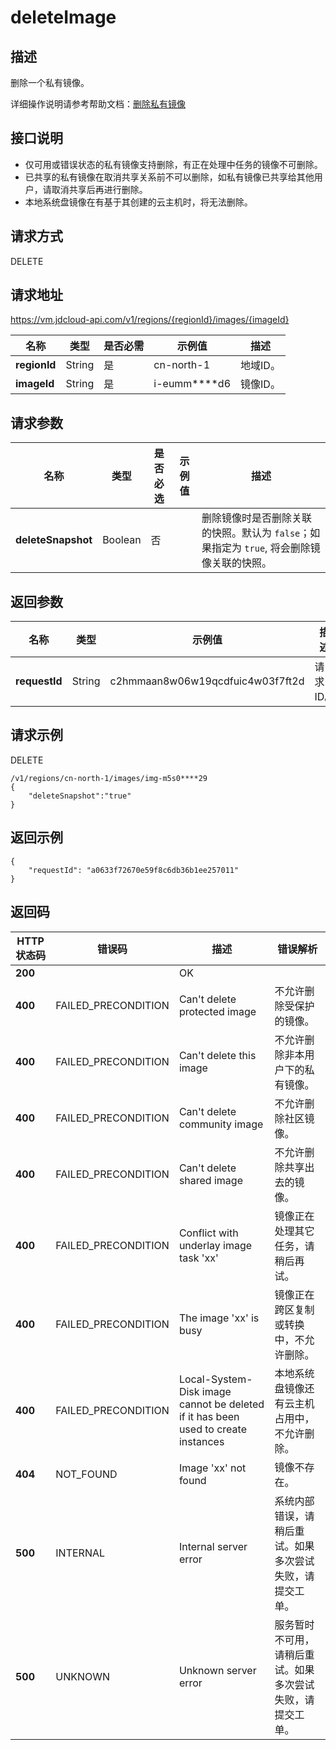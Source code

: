 # deleteImage


## 描述

删除一个私有镜像。

详细操作说明请参考帮助文档：[删除私有镜像](https://docs.jdcloud.com/cn/virtual-machines/delete-private-image)

## 接口说明
- 仅可用或错误状态的私有镜像支持删除，有正在处理中任务的镜像不可删除。
- 已共享的私有镜像在取消共享关系前不可以删除，如私有镜像已共享给其他用户，请取消共享后再进行删除。
- 本地系统盘镜像在有基于其创建的云主机时，将无法删除。


## 请求方式
DELETE

## 请求地址
https://vm.jdcloud-api.com/v1/regions/{regionId}/images/{imageId}

|名称|类型|是否必需|示例值|描述|
|---|---|---|---|---|
|**regionId**|String|是|cn-north-1|地域ID。|
|**imageId**|String|是|i-eumm****d6|镜像ID。|

## 请求参数
|名称|类型|是否必选|示例值|描述|
|---|---|---|---|---|
|**deleteSnapshot**|Boolean|否| |删除镜像时是否删除关联的快照。默认为 `false`；如果指定为 `true`, 将会删除镜像关联的快照。<br>|


## 返回参数
|名称|类型|示例值|描述|
|---|---|---|---|
|**requestId**|String|c2hmmaan8w06w19qcdfuic4w03f7ft2d|请求ID。|



## 请求示例
DELETE

```
/v1/regions/cn-north-1/images/img-m5s0****29
{
    "deleteSnapshot":"true"
}
```



## 返回示例
```
{
    "requestId": "a0633f72670e59f8c6db36b1ee257011"
}
```

## 返回码
|HTTP状态码|错误码|描述|错误解析|
|---|---|---|---|
|**200**||OK||
|**400**|FAILED_PRECONDITION|Can't delete protected image|不允许删除受保护的镜像。|
|**400**|FAILED_PRECONDITION|Can't delete this image|不允许删除非本用户下的私有镜像。|
|**400**|FAILED_PRECONDITION|Can't delete community image|不允许删除社区镜像。|
|**400**|FAILED_PRECONDITION|Can't delete shared image|不允许删除共享出去的镜像。|
|**400**|FAILED_PRECONDITION|Conflict with underlay image task 'xx'|镜像正在处理其它任务，请稍后再试。|
|**400**|FAILED_PRECONDITION|The image 'xx' is busy|镜像正在跨区复制或转换中，不允许删除。|
|**400**|FAILED_PRECONDITION|Local-System-Disk image cannot be deleted if it has been used to create instances|本地系统盘镜像还有云主机占用中，不允许删除。|
|**404**|NOT_FOUND|Image 'xx' not found|镜像不存在。|
|**500**|INTERNAL|Internal server error|系统内部错误，请稍后重试。如果多次尝试失败，请提交工单。|
|**500**|UNKNOWN|Unknown server error|服务暂时不可用，请稍后重试。如果多次尝试失败，请提交工单。|
